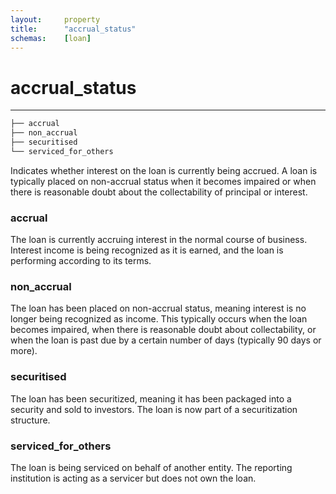```yaml
---
layout:     property
title:      "accrual_status"
schemas:    [loan]
---
```


# accrual_status

---

```bash
├── accrual
├── non_accrual
├── securitised
└── serviced_for_others
```

Indicates whether interest on the loan is currently being accrued. A loan is typically placed on non-accrual status when it becomes impaired or when there is reasonable doubt about the collectability of principal or interest.

### accrual

The loan is currently accruing interest in the normal course of business. Interest income is being recognized as it is earned, and the loan is performing according to its terms.

### non_accrual

The loan has been placed on non-accrual status, meaning interest is no longer being recognized as income. This typically occurs when the loan becomes impaired, when there is reasonable doubt about collectability, or when the loan is past due by a certain number of days (typically 90 days or more).

### securitised

The loan has been securitized, meaning it has been packaged into a security and sold to investors. The loan is now part of a securitization structure.

### serviced_for_others

The loan is being serviced on behalf of another entity. The reporting institution is acting as a servicer but does not own the loan. 